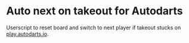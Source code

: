# Auto next on takeout for Autodarts

Userscript to reset board and switch to next player if takeout stucks on [play.autodarts.io](https://play.autodarts.io).
